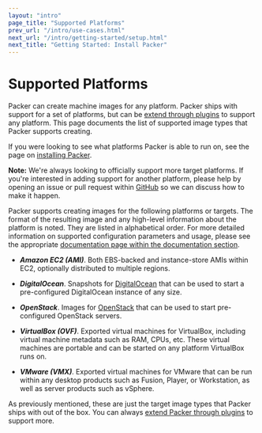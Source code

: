 ```yaml
---
layout: "intro"
page_title: "Supported Platforms"
prev_url: "/intro/use-cases.html"
next_url: "/intro/getting-started/setup.html"
next_title: "Getting Started: Install Packer"
---
```


# Supported Platforms

Packer can create machine images for any platform. Packer ships with
support for a set of platforms, but can be [extend through plugins](/docs/extend/builder.html)
to support any platform. This page documents the list of supported image
types that Packer supports creating.

If you were looking to see what platforms Packer is able to run on, see
the page on [installing Packer](/intro/getting-started/setup.html).

<div class="alert alert-info alert-block">
<strong>Note:</strong> We're always looking to officially support more
target platforms. If you're interested in adding support for another
platform, please help by opening an issue or pull request within
<a href="https://github.com/mitchellh/packer">GitHub</a> so we can discuss
how to make it happen.
</div>

Packer supports creating images for the following platforms or targets.
The format of the resulting image and any high-level information about the
platform is noted. They are listed in alphabetical order. For more detailed
information on supported configuration parameters and usage, please see
the appropriate [documentation page within the documentation section](/docs).

* ***Amazon EC2 (AMI)***. Both EBS-backed and instance-store AMIs within EC2,
  optionally distributed to multiple regions.

* ***DigitalOcean***. Snapshots for [DigitalOcean](http://www.digitalocean.com)
  that can be used to start a pre-configured DigitalOcean instance of any size.

* ***OpenStack***. Images for [OpenStack](http://www.openstack.org)
  that can be used to start pre-configured OpenStack servers.

* ***VirtualBox (OVF)***. Exported virtual machines for VirtualBox, including
  virtual machine metadata such as RAM, CPUs, etc. These virtual machines are
  portable and can be started on any platform VirtualBox runs on.

* ***VMware (VMX)***. Exported virtual machines for VMware that can be run
  within any desktop products such as Fusion, Player, or Workstation, as well
  as server products such as vSphere.

As previously mentioned, these are just the target image types that Packer
ships with out of the box. You can always [extend Packer through plugins](/docs/extend/builder.html)
to support more.
